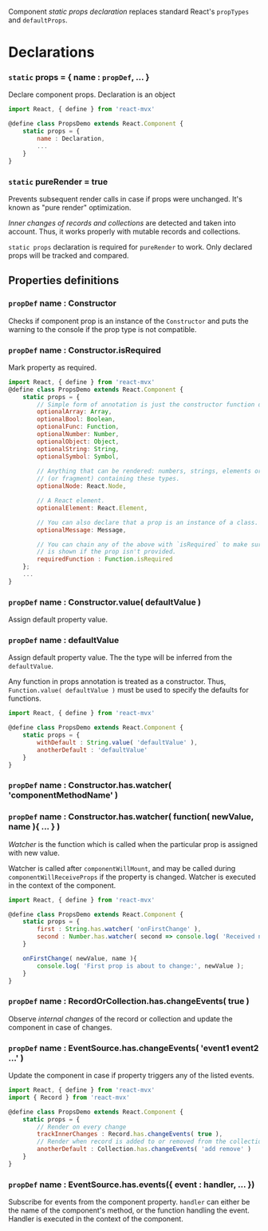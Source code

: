 Component _static props declaration_ replaces standard React's `propTypes` and `defaultProps`.

# Declarations

### `static` props = { name : `propDef`, ... }

Declare component props. Declaration is an object 

```javascript
import React, { define } from 'react-mvx'

@define class PropsDemo extends React.Component {
    static props = {
        name : Declaration,
        ...
    }
}
```

### `static` pureRender = true

Prevents subsequent render calls in case if props were unchanged. It's known as "pure render" optimization.

*Inner changes of records and collections* are detected and taken into account. Thus, it works properly with mutable records and collections.

`static props` declaration is required for `pureRender` to work. Only declared props will be tracked and compared.

## Properties definitions

### `propDef` name : Constructor

Checks if component prop is an instance of the `Constructor` and puts the warning to the console if the prop type is not compatible.

### `propDef` name : Constructor.isRequired

Mark property as required.

```javascript
import React, { define } from 'react-mvx'
@define class PropsDemo extends React.Component {
    static props = {
        // Simple form of annotation is just the constructor function designating the type.
        optionalArray: Array,
        optionalBool: Boolean,
        optionalFunc: Function,
        optionalNumber: Number,
        optionalObject: Object,
        optionalString: String,
        optionalSymbol: Symbol,   
        
        // Anything that can be rendered: numbers, strings, elements or an array
        // (or fragment) containing these types.
        optionalNode: React.Node,

        // A React element.
        optionalElement: React.Element,

        // You can also declare that a prop is an instance of a class.
        optionalMessage: Message,

        // You can chain any of the above with `isRequired` to make sure a warning
        // is shown if the prop isn't provided.
        requiredFunction : Function.isRequired
    };
    ...
}
```

### `propDef` name : Constructor.value( defaultValue )

Assign default property value.

### `propDef` name : defaultValue

Assign default property value. The the type will be inferred from the `defaultValue`.

Any function in props annotation is treated as a constructor. Thus, `Function.value( defaultValue )` must be used to specify the defaults for functions.

```javascript
import React, { define } from 'react-mvx'

@define class PropsDemo extends React.Component {
    static props = {
        withDefault : String.value( 'defaultValue' ),
        anotherDefault : 'defaultValue'
    }
}
```

### `propDef` name : Constructor.has.watcher( 'componentMethodName' )

### `propDef` name : Constructor.has.watcher( function( newValue, name ){ ... } )

_Watcher_ is the function which is called when the particular prop is assigned with new value.

Watcher is called after `componentWillMount`, and may be called during `componentWillReceiveProps` if the property is changed.
Watcher is executed in the context of the component.

```javascript
import React, { define } from 'react-mvx'

@define class PropsDemo extends React.Component {
    static props = {
        first : String.has.watcher( 'onFirstChange' ),
        second : Number.has.watcher( second => console.log( 'Received new prop:', second ) )
    }

    onFirstChange( newValue, name ){
        console.log( 'First prop is about to change:', newValue );
    }
}
```

### `propDef` name : RecordOrCollection.has.changeEvents( true )

Observe _internal changes_ of the record or collection and update the component in case of changes.

### `propDef` name : EventSource.has.changeEvents( 'event1 event2 ...' )

Update the component in case if property triggers any of the listed events.

```javascript
import React, { define } from 'react-mvx'
import { Record } from 'react-mvx'

@define class PropsDemo extends React.Component {
    static props = {
        // Render on every change
        trackInnerChanges : Record.has.changeEvents( true ),
        // Render when record is added to or removed from the collection
        anotherDefault : Collection.has.changeEvents( 'add remove' )
    }
}
```

### `propDef` name : EventSource.has.events({ event : handler, ... })

Subscribe for events from the component property. `handler` can either be the name of the component's method,
or the function handling the event. Handler is executed in the context of the component.